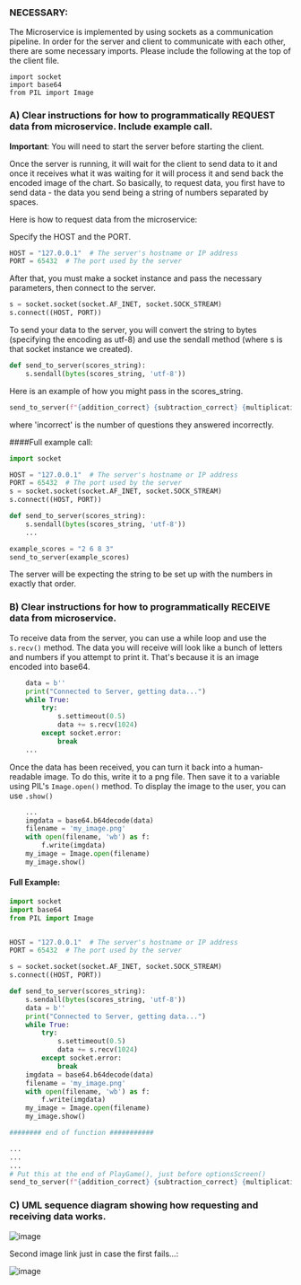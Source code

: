 ### NECESSARY:

The Microservice is implemented by using sockets as a communication pipeline.
In order for the server and client to communicate with each other, there are some necessary imports.
Please include the following at the top of the client file.

```commandline
import socket
import base64
from PIL import Image
```

### A) Clear instructions for how to programmatically REQUEST data from microservice. Include example call.

**Important**: You will need to start the server before starting the client. 

Once the server is running, it will wait for the client to send data to it and 
once it receives what it was waiting for it will process it and send back the 
encoded image of the chart. So basically, to request data, you first have to 
send data - the data you send being a string of numbers separated by spaces.

Here is how to request data from the microservice:

Specify the HOST and the PORT.

```python
HOST = "127.0.0.1"  # The server's hostname or IP address
PORT = 65432  # The port used by the server
```
After that, you must make a socket instance and pass the necessary parameters, 
then connect to the server.
```python
s = socket.socket(socket.AF_INET, socket.SOCK_STREAM)
s.connect((HOST, PORT))
```

To send your data to the server, you will convert the string to bytes (specifying the
encoding as utf-8) and use the sendall method (where s is that socket instance we created).
```python
def send_to_server(scores_string):
    s.sendall(bytes(scores_string, 'utf-8'))
```

Here is an example of how you might pass in the scores_string.
```python
send_to_server(f"{addition_correct} {subtraction_correct} {multiplication_correct} {incorrect}")
```
where 'incorrect' is the number of questions they answered incorrectly.

####Full example call:
```python
import socket

HOST = "127.0.0.1"  # The server's hostname or IP address
PORT = 65432  # The port used by the server
s = socket.socket(socket.AF_INET, socket.SOCK_STREAM)
s.connect((HOST, PORT))

def send_to_server(scores_string):
    s.sendall(bytes(scores_string, 'utf-8'))
    ...

example_scores = "2 6 8 3"
send_to_server(example_scores)
```

The server will be expecting the string to be set up with the numbers in exactly that order.

### B) Clear instructions for how to programmatically RECEIVE data from microservice.

To receive data from the server, you can use a while loop and use the ``s.recv()`` method.
The data you will receive will look like a bunch of letters and numbers if you attempt to
print it. That's because it is an image encoded into base64.
```python
    data = b''
    print("Connected to Server, getting data...")
    while True:
        try:
            s.settimeout(0.5)
            data += s.recv(1024)
        except socket.error:
            break
    ...
```
Once the data has been received, you can turn it back into a human-readable image.
To do this, write it to a png file.
Then save it to a variable using PIL's ``Image.open()`` method.
To display the image to the user, you can use ``.show()``
``` python
    ...
    imgdata = base64.b64decode(data)
    filename = 'my_image.png'
    with open(filename, 'wb') as f:
        f.write(imgdata)
    my_image = Image.open(filename)
    my_image.show()
```

#### Full Example:
```python
import socket
import base64
from PIL import Image


HOST = "127.0.0.1"  # The server's hostname or IP address
PORT = 65432  # The port used by the server

s = socket.socket(socket.AF_INET, socket.SOCK_STREAM)
s.connect((HOST, PORT))

def send_to_server(scores_string):
    s.sendall(bytes(scores_string, 'utf-8'))
    data = b''
    print("Connected to Server, getting data...")
    while True:
        try:
            s.settimeout(0.5)
            data += s.recv(1024)
        except socket.error:
            break
    imgdata = base64.b64decode(data)
    filename = 'my_image.png'
    with open(filename, 'wb') as f:
        f.write(imgdata)
    my_image = Image.open(filename)
    my_image.show()

######## end of function ###########

...
...
...
# Put this at the end of PlayGame(), just before optionsScreen()
send_to_server(f"{addition_correct} {subtraction_correct} {multiplication_correct} {incorrect}")

```

### C) UML sequence diagram showing how requesting and receiving data works.

![image](https://i.ibb.co/9hK68JV/Screenshot-2023-07-31-at-8-14-13-PM.png)

Second image link just in case the first fails...:

![image](https://github.com/AriZeto/microservice/assets/98569819/d5926b0d-ce4e-471c-8090-a4b7b0453c42)



